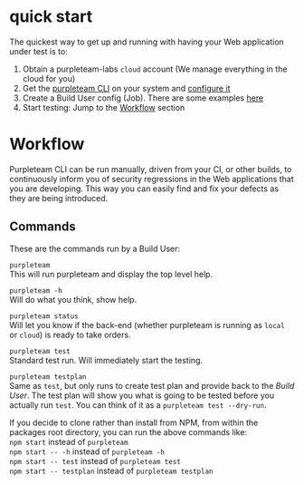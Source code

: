 # quick start

The quickest way to get up and running with having your Web application under test is to:

1. Obtain a purpleteam-labs `cloud` account (We manage everything in the cloud for you)
2. Get the [purpleteam CLI](https://github.com/purpleteam-labs/purpleteam) on your system and [configure it](https://github.com/purpleteam-labs/purpleteam#configuration)
3. Create a Build User config (Job). There are some examples [here](https://github.com/purpleteam-labs/purpleteam/tree/main/testResources/jobs)
4. Start testing: Jump to the [Workflow](#workflow) section

# Workflow

Purpleteam CLI can be run manually, driven from your CI, or other builds, to continuously inform you of security regressions in the Web applications that you are developing. This way you can easily find and fix your defects as they are being introduced.

## Commands

These are the commands run by a Build User:

`purpleteam`  
This will run purpleteam and display the top level help.

`purpleteam -h`  
Will do what you think, show help.

`purpleteam status`  
Will let you know if the back-end (whether purpleteam is running as `local` or `cloud`) is ready to take orders.

`purpleteam test`  
Standard test run. Will immediately start the testing.

`purpleteam testplan`  
Same as `test`, but only runs to create test plan and provide back to the _Build User_. The test plan will show you what is going to be tested before you actually run `test`. You can think of it as a `purpleteam test --dry-run`.

If you decide to clone rather than install from NPM, from within the packages root directory, you can run the above commands like:  
`npm start` instead of `purpleteam`  
`npm start -- -h` instead of `purpleteam -h`  
`npm start -- test` instead of `purpleteam test`  
`npm start -- testplan` instead of `purpleteam testplan`

